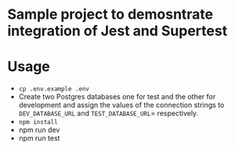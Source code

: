 # Sample project to demosntrate integration of Jest and Supertest


# Usage

- `cp .env.example .env`
- Create two Postgres databases one for test and the other for development and assign the values of the connection strings to `DEV_DATABASE_URL` and `TEST_DATABASE_URL`= respectively.
- `npm install`
- npm run dev
- npm run test